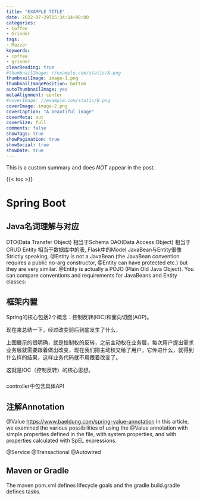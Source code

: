 ```yaml
---
title: "EXAMPLE TITLE"
date: 2022-07-29T15:34:14+08:00
categories:
- Coffee
- Grinder
tags:
- Mazzer
keywords:
- coffee
- grinder
clearReading: true
#thumbnailImage: //example.com/static/A.png
thumbnailImage: image-1.png
thumbnailImagePosition: bottom
autoThumbnailImage: yes
metaAlignment: center
#coverImage: //example.com/static/B.png
coverImage: image-2.png
coverCaption: "A beautiful image"
coverMeta: out
coverSize: full
comments: false
showTags: true
showPagination: true
showSocial: true
showDate: true
---
```


This is a custom summary and does *NOT* appear in the post.
<!--more-->

{{< toc >}}

# Spring Boot


## Java名词理解与对应

DTO(Data Transfer Object) 相当于Schema
DAO(Data Access Object) 相当于CRUD
Entity 相当于数据库中的表, Flask中的Model
JavaBean与Entity很像
    Strictly speaking, @Entity is not a JavaBean (the JavaBean convention requires a public no-arg constructor, @Entity can have protected etc.) but they are very similar. @Entity is actually a POJO (Plain Old Java Object). You can compare conventions and requirements for JavaBeans and Entity classes:


## 框架内置

Spring的核心包括2个概念：控制反转(IOC)和面向切面(AOP)。

现在来总结一下，经过改变前后到底发生了什么，

上图展示的很明确，就是控制权的反转，之前主动权在业务层，每次用户提出需求业务层就需要跟着做出改变，现在我们把主动权交给了用户，它传进什么，就得到什么样的结果，这样业务代码就不用跟着改变了。

这就是IOC（控制反转）的核心思想。


###
controller中包含具体API





## 注解Annotation
@Value
https://www.baeldung.com/spring-value-annotation
In this article, we examined the various possibilities of using the @Value annotation with simple properties defined in the file, with system properties, and with properties calculated with SpEL expressions.

@Service
@Transactional
@Autowired




## Maven or Gradle

The maven pom.xml defines lifecycle goals and the gradle build.gradle defines tasks.
